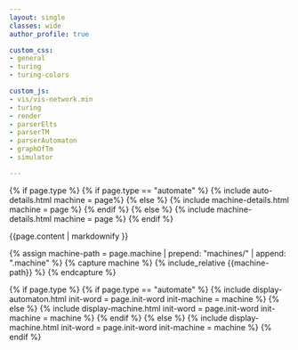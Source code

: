 ```yaml
---
layout: single
classes: wide
author_profile: true

custom_css:
- general
- turing
- turing-colors

custom_js:
- vis/vis-network.min
- turing
- render
- parserElts
- parserTM
- parserAutomaton
- graphOfTm
- simulator

---
```

{% if page.type %}
{% if page.type == "automate" %}
{% include auto-details.html machine = page%}
{% else %}
{% include machine-details.html machine = page %}
{% endif %} 
{% else %}
{% include machine-details.html machine = page %}
{% endif %}

{{page.content | markdownify }}

{% assign machine-path = page.machine | prepend: "machines/" | append: ".machine" %}
{% capture machine %}
{% include_relative {{machine-path}} %}
{% endcapture %}

{% if page.type %}
{% if page.type == "automate" %}
{% include display-automaton.html init-word = page.init-word init-machine = machine %}
{% else %}
{% include display-machine.html init-word = page.init-word init-machine = machine %}
{% endif %}
{% else %}
{% include display-machine.html init-word = page.init-word init-machine = machine %}
{% endif %}
